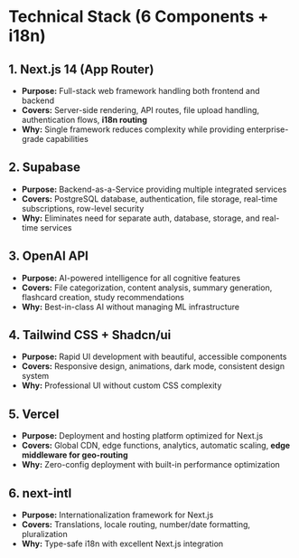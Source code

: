 # Technical Stack (6 Components + i18n)

## 1. Next.js 14 (App Router)
- **Purpose:** Full-stack web framework handling both frontend and backend
- **Covers:** Server-side rendering, API routes, file upload handling, authentication flows, **i18n routing**
- **Why:** Single framework reduces complexity while providing enterprise-grade capabilities

## 2. Supabase
- **Purpose:** Backend-as-a-Service providing multiple integrated services
- **Covers:** PostgreSQL database, authentication, file storage, real-time subscriptions, row-level security
- **Why:** Eliminates need for separate auth, database, storage, and real-time services

## 3. OpenAI API
- **Purpose:** AI-powered intelligence for all cognitive features
- **Covers:** File categorization, content analysis, summary generation, flashcard creation, study recommendations
- **Why:** Best-in-class AI without managing ML infrastructure

## 4. Tailwind CSS + Shadcn/ui
- **Purpose:** Rapid UI development with beautiful, accessible components
- **Covers:** Responsive design, animations, dark mode, consistent design system
- **Why:** Professional UI without custom CSS complexity

## 5. Vercel
- **Purpose:** Deployment and hosting platform optimized for Next.js
- **Covers:** Global CDN, edge functions, analytics, automatic scaling, **edge middleware for geo-routing**
- **Why:** Zero-config deployment with built-in performance optimization

## 6. next-intl
- **Purpose:** Internationalization framework for Next.js
- **Covers:** Translations, locale routing, number/date formatting, pluralization
- **Why:** Type-safe i18n with excellent Next.js integration
